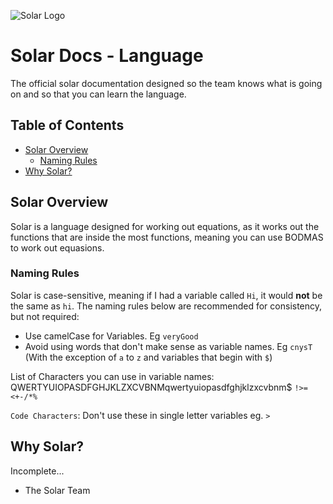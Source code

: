 ![Solar Logo](https://github.com/Solar-language/Solar/blob/master/media/solar-logo.png?raw=true)

# Solar Docs - Language

The official solar documentation designed so the team knows what is going on and so that you can learn the language.

## Table of Contents

- [Solar Overview](#solar-overview)
    - [Naming Rules](#naming-rules)
- [Why Solar?](#why-solar)

## Solar Overview

Solar is a language designed for working out equations, as it works out the functions that are inside the most functions, meaning you can use BODMAS to work out equasions.

### Naming Rules 

Solar is case-sensitive, meaning if I had a variable called `Hi`, it would **not** be the same as `hi`.
The naming rules below are recommended for consistency, but not required:

- Use camelCase for Variables. Eg `veryGood`
- Avoid using words that don't make sense as variable names. Eg `cnysT` (With the exception of `a` to `z` and variables that begin with `$`)

List of Characters you can use in variable names: QWERTYUIOPASDFGHJKLZXCVBNMqwertyuiopasdfghjklzxcvbnm$ `!>=<+-/*%`

`Code Characters`: Don't use these in single letter variables eg. `>`

## Why Solar?

Incomplete...
- The Solar Team
